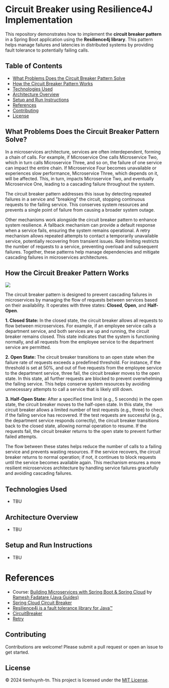 # Circuit Breaker using Resilience4J Implementation

This repository demonstrates how to implement the **circuit breaker pattern** in a Spring Boot application using the **Resilience4j library**. This pattern helps manage failures and latencies in distributed systems by providing fault tolerance to potentially failing calls.

## Table of Contents
- [What Problems Does the Circuit Breaker Pattern Solve](#what-problems-does-the-circuit-breaker-pattern-solve)
- [How the Circuit Breaker Pattern Works](#how-the-circuit-breaker-pattern-works)
- [Technologies Used](#technologies-used)
- [Architecture Overview](#architecture-overview)
- [Setup and Run Instructions](#setup-and-run-instructions)
- [References](#references)
- [Contributing](#contributing)
- [License](#license)

## What Problems Does the Circuit Breaker Pattern Solve?

In a microservices architecture, services are often interdependent, forming a chain of calls. For example, if Microservice One calls Microservice Two, which in turn calls Microservice Three, and so on, the failure of one service can impact the entire chain. If Microservice Four becomes unavailable or experiences slow performance, Microservice Three, which depends on it, will be affected. This, in turn, impacts Microservice Two, and eventually Microservice One, leading to a cascading failure throughout the system.

The circuit breaker pattern addresses this issue by detecting repeated failures in a service and "breaking" the circuit, stopping continuous requests to the failing service. This conserves system resources and prevents a single point of failure from causing a broader system outage.

Other mechanisms work alongside the circuit breaker pattern to enhance system resilience. A fallback mechanism can provide a default response when a service fails, ensuring the system remains operational. A retry mechanism allows repeated attempts to contact a temporarily unavailable service, potentially recovering from transient issues. Rate limiting restricts the number of requests to a service, preventing overload and subsequent failures. Together, these patterns help manage dependencies and mitigate cascading failures in microservices architectures.

## How the Circuit Breaker Pattern Works

![](https://media.geeksforgeeks.org/wp-content/uploads/20240404185609/What-is-Circuit-Breaker-Pattern-in-Microservices.webp)

The circuit breaker pattern is designed to prevent cascading failures in microservices by managing the flow of requests between services based on their availability. It operates with three states: **Closed**, **Open**, and **Half-Open**.

**1. Closed State:**
   In the closed state, the circuit breaker allows all requests to flow between microservices. For example, if an employee service calls a department service, and both services are up and running, the circuit breaker remains closed. This state indicates that the system is functioning normally, and all requests from the employee service to the department service are permitted.

**2. Open State:**
   The circuit breaker transitions to an open state when the failure rate of requests exceeds a predefined threshold. For instance, if the threshold is set at 50%, and out of five requests from the employee service to the department service, three fail, the circuit breaker moves to the open state. In this state, all further requests are blocked to prevent overwhelming the failing service. This helps conserve system resources by avoiding unnecessary attempts to call a service that is likely still down.

**3. Half-Open State:** After a specified time limit (e.g., 5 seconds) in the open state, the circuit breaker moves to the half-open state. In this state, the circuit breaker allows a limited number of test requests (e.g., three) to check if the failing service has recovered. If the test requests are successful (e.g., the department service responds correctly), the circuit breaker transitions back to the closed state, allowing normal operation to resume. If the requests fail, the circuit breaker returns to the open state to prevent further failed attempts.

The flow between these states helps reduce the number of calls to a failing service and prevents wasting resources. If the service recovers, the circuit breaker returns to normal operation; if not, it continues to block requests until the service becomes available again. This mechanism ensures a more resilient microservices architecture by handling service failures gracefully and avoiding cascading failures.

## Technologies Used
- TBU

## Architecture Overview
- TBU

## Setup and Run Instructions
- TBU

# References
- Course: [Building Microservices with Spring Boot & Spring Cloud](https://www.udemy.com/course/building-microservices-with-spring-boot-and-spring-cloud/) by [Ramesh Fadatare (Java Guides)](https://www.udemy.com/user/ramesh-fadatare/)
- [Spring Cloud Circuit Breaker](https://spring.io/projects/spring-cloud-circuitbreaker)
- [Resilience4j is a fault tolerance library for Java™](https://resilience4j.readme.io/)
- [CircuitBreaker](https://resilience4j.readme.io/docs/circuitbreaker)
- [Retry](https://resilience4j.readme.io/docs/retry)

## Contributing
Contributions are welcome! Please submit a pull request or open an issue to get started.

## License

&copy; 2024 tienhuynh-tn. This project is licensed under the [MIT License](https://github.com/tienhuynh-tn/circuit-breaker-using-resilience4j-implementation/blob/main/LICENSE).

